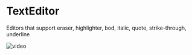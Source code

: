 # TextEditor
Editors that support eraser, highlighter, bod, italic, quote, strike-through, underline

![video](https://github.com/hongbeomi/TextEditor/blob/master/sample/texteditor-video.gif)

